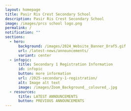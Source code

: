 ```yaml
---
layout: homepage
title: Pasir Ris Crest Secondary School
description: Pasir Ris Crest Secondary School
image: /images/prcs school logo.png
permalink: /
notification: ""
sections:
  - hero:
      background: /images/2024_Website_Banner_Draf5.gif
      url: /latest-news/announcements/
      variant: center
  - infopic:
      title: Secondary 1 Registration Information
      id: infopic
      button: more information
      url: /2025-secondary-1-registration/
      alt: Image alt text
      image: /images/Zoom_Background__coloured_.jpg
  - resources:
      title: LATEST ANNOUNCEMENTS
      button: PREVIOUS ANNOUNCEMENTS
---
```

